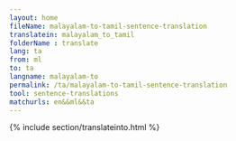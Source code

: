 ```yaml
---
layout: home
fileName: malayalam-to-tamil-sentence-translation
translatein: malayalam_to_tamil
folderName : translate
lang: ta
from: ml
to: ta
langname: malayalam-to
permalink: /ta/malayalam-to-tamil-sentence-translation
tool: sentence-translations
matchurls: en&&ml&&ta
---
```

{% include section/translateinto.html %}
